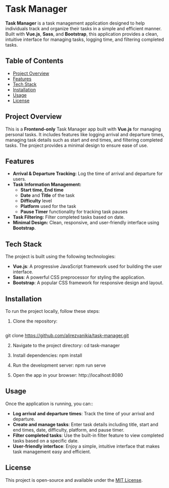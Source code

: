 # Task Manager

**Task Manager** is a task management application designed to help individuals track and organize their tasks in a simple and efficient manner. Built with **Vue.js**, **Sass**, and **Bootstrap**, this application provides a clean, intuitive interface for managing tasks, logging time, and filtering completed tasks.

## Table of Contents

- [Project Overview](#project-overview)
- [Features](#features)
- [Tech Stack](#tech-stack)
- [Installation](#installation)
- [Usage](#usage)
- [License](#license)

## Project Overview

This is a **Frontend-only** Task Manager app built with **Vue.js** for managing personal tasks. It includes features like logging arrival and departure times, managing task details such as start and end times, and filtering completed tasks. The project provides a minimal design to ensure ease of use.

## Features

- **Arrival & Departure Tracking:** Log the time of arrival and departure for users.
- **Task Information Management:**
  - **Start time, End time**
  - **Date** and **Title** of the task
  - **Difficulty** level
  - **Platform** used for the task
  - **Pause Timer** functionality for tracking task pauses
- **Task Filtering:** Filter completed tasks based on date.
- **Minimal Design:** Clean, responsive, and user-friendly interface using **Bootstrap**.

## Tech Stack

The project is built using the following technologies:
- **Vue.js**: A progressive JavaScript framework used for building the user interface.
- **Sass**: A powerful CSS preprocessor for styling the application.
- **Bootstrap**: A popular CSS framework for responsive design and layout.

## Installation

To run the project locally, follow these steps:

1. Clone the repository:
   ```bash
  git clone https://github.com/alirezvanikia/task-manager.git

2. Navigate to the project directory:
    cd task-manager

3. Install dependencies:
    npm install

4. Run the development server:
    npm run serve

5. Open the app in your browser:
    http://localhost:8080

## Usage

Once the application is running, you can::

- **Log arrival and departure times**: Track the time of your arrival and departure.
- **Create and manage tasks**: Enter task details including title, start and end times, date, difficulty, platform, and pause timer.
- **Filter completed tasks**: Use the built-in filter feature to view completed tasks based on a specific date.
- **User-friendly interface**: Enjoy a simple, intuitive interface that makes task management easy and efficient.

## License

This project is open-source and available under the [MIT License](LICENSE).